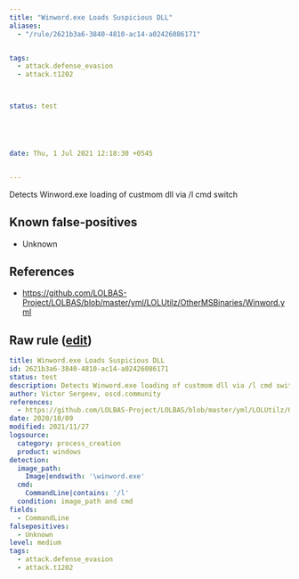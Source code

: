 ```yaml
---
title: "Winword.exe Loads Suspicious DLL"
aliases:
  - "/rule/2621b3a6-3840-4810-ac14-a02426086171"


tags:
  - attack.defense_evasion
  - attack.t1202



status: test





date: Thu, 1 Jul 2021 12:18:30 +0545


---
```


Detects Winword.exe loading of custmom dll via /l cmd switch

<!--more-->


## Known false-positives

* Unknown



## References

* https://github.com/LOLBAS-Project/LOLBAS/blob/master/yml/LOLUtilz/OtherMSBinaries/Winword.yml


## Raw rule ([edit](https://github.com/SigmaHQ/sigma/edit/master/rules/windows/process_creation/proc_creation_win_winword_dll_load.yml))
```yaml
title: Winword.exe Loads Suspicious DLL
id: 2621b3a6-3840-4810-ac14-a02426086171
status: test
description: Detects Winword.exe loading of custmom dll via /l cmd switch
author: Victor Sergeev, oscd.community
references:
  - https://github.com/LOLBAS-Project/LOLBAS/blob/master/yml/LOLUtilz/OtherMSBinaries/Winword.yml
date: 2020/10/09
modified: 2021/11/27
logsource:
  category: process_creation
  product: windows
detection:
  image_path:
    Image|endswith: '\winword.exe'
  cmd:
    CommandLine|contains: '/l'
  condition: image_path and cmd
fields:
  - CommandLine
falsepositives:
  - Unknown
level: medium
tags:
  - attack.defense_evasion
  - attack.t1202

```
